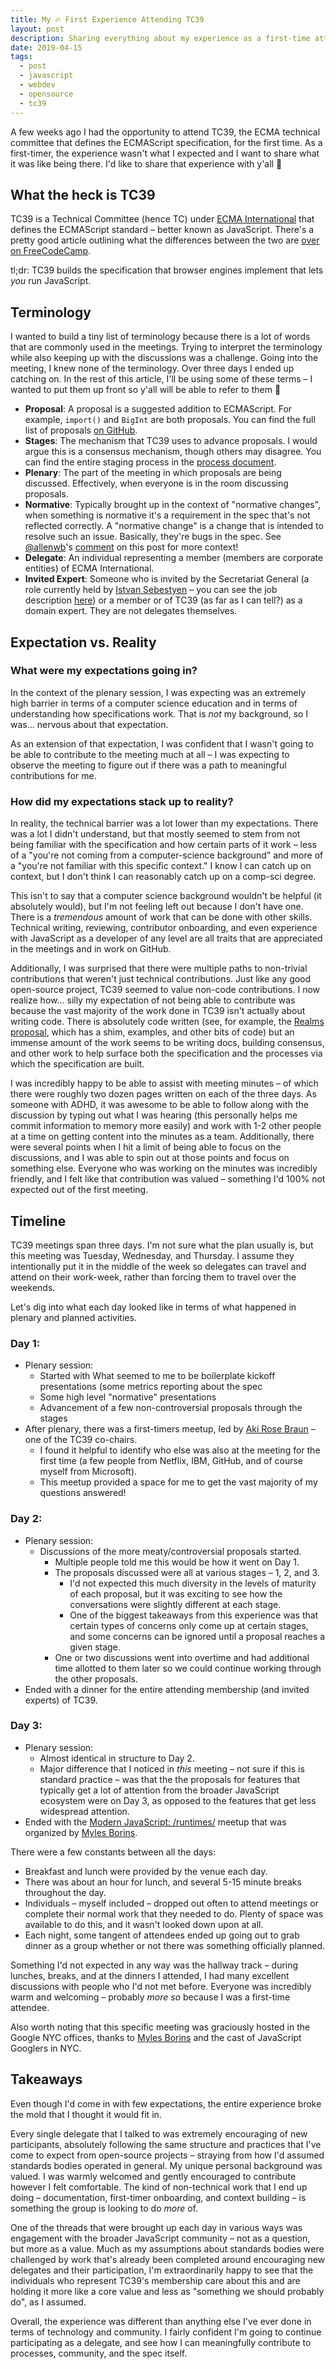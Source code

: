 ```yaml
---
title: My 🔥 First Experience Attending TC39
layout: post
description: Sharing everything about my experience as a first-time attendee at a TC39 meeting
date: 2019-04-15
tags:
  - post
  - javascript
  - webdev
  - opensource
  - tc39
---
```

A few weeks ago I had the opportunity to attend TC39, the ECMA technical committee that defines the ECMAScript specification, for the first time. As a first-timer, the experience wasn't what I expected and I want to share what it was like being there. I'd like to share that experience with y'all 💖<!-- excerpt -->

## What the heck is TC39

TC39 is a Technical Committee (hence TC) under [ECMA International](https://www.ecma-international.org/) that defines the ECMAScript standard – better known as JavaScript. There's a pretty good article outlining what the differences between the two are [over on FreeCodeCamp](https://medium.freecodecamp.org/whats-the-difference-between-javascript-and-ecmascript-cba48c73a2b5).

tl;dr: TC39 builds the specification that browser engines implement that lets _you_ run JavaScript.

## Terminology

I wanted to build a tiny list of terminology because there is a lot of words that are commonly used in the meetings. Trying to interpret the terminology while also keeping up with the discussions was a challenge. Going into the meeting, I knew none of the terminology. Over three days I ended up catching on. In the rest of this article, I'll be using some of these terms – I wanted to put them up front so y'all will be able to refer to them 💖

- **Proposal**: A proposal is a suggested addition to ECMAScript. For example, `import()` and `BigInt` are both proposals. You can find the full list of proposals [on GitHub](https://github.com/tc39/proposals).
- **Stages**: The mechanism that TC39 uses to advance proposals. I would argue this is a consensus mechanism, though others may disagree. You can find the entire staging process in the [process document](https://tc39.github.io/process-document/).
- **Plenary**: The part of the meeting in which proposals are being discussed. Effectively, when everyone is in the room discussing proposals.
- **Normative**: Typically brought up in the context of "normative changes", when something is normative it's a requirement in the spec that's not reflected correctly. A "normative change" is a change that is intended to resolve such an issue. Basically, they're bugs in the spec. See [@allenwb](https://dev.to/allenwb)'s [comment](https://dev.to/allenwb/comment/a5eg) on this post for more context!
- **Delegate**: An individual representing a member (members are corporate entities) of ECMA International.
- **Invited Expert**: Someone who is invited by the Secretariat General (a role currently held by [Istvan Sebestyen](https://www.linkedin.com/in/istv%C3%A1n-sebesty%C3%A9n-81733a7/) – you can see the job description [here](https://www.ecma-international.org/news/Call_for_new_Ecma_SG_March%202018.pdf)) or a member or of TC39 (as far as I can tell?) as a domain expert. They are not delegates themselves.

## Expectation vs. Reality

### What were my expectations going in?

In the context of the plenary session, I was expecting was an extremely high barrier in terms of a computer science education and in terms of understanding how specifications work. That is _not_ my background, so I was... nervous about that expectation.

As an extension of that expectation, I was confident that I wasn't going to be able to contribute to the meeting much at all – I was expecting to observe the meeting to figure out if there was a path to meaningful contributions for me.

### How did my expectations stack up to reality?

In reality, the technical barrier was a lot lower than my expectations. There was a lot I didn't understand, but that mostly seemed to stem from not being familiar with the specification and how certain parts of it work – less of a "you're not coming from a computer-science background" and more of a "you're not familiar with this specific context." I know I can catch up on context, but I don't think I can reasonably catch up on a comp-sci degree.

This isn't to say that a computer science background wouldn't be helpful (it absolutely would), but I'm not feeling left out because I don't have one. There is a _tremendous_ amount of work that can be done with other skills. Technical writing, reviewing, contributor onboarding, and even experience with JavaScript as a developer of any level are all traits that are appreciated in the meetings and in work on GitHub.

Additionally, I was surprised that there were multiple paths to non-trivial contributions that weren't just technical contributions. Just like any good open-source project, TC39 seemed to value non-code contributions. I now realize how... silly my expectation of not being able to contribute was because the vast majority of the work done in TC39 isn't actually about writing code. There is absolutely code written (see, for example, the [Realms proposal](https://github.com/tc39/proposal-realms), which has a shim, examples, and other bits of code) but an immense amount of the work seems to be writing docs, building consensus, and other work to help surface both the specification and the processes via which the specification are built.

I was incredibly happy to be able to assist with meeting minutes – of which there were roughly two dozen pages written on each of the three days. As someone with ADHD, it was awesome to be able to follow along with the discussion by typing out what I was hearing (this personally helps me commit information to memory more easily) and work with 1-2 other people at a time on getting content into the minutes as a team. Additionally, there were several points when I hit a limit of being able to focus on the discussions, and I was able to spin out at those points and focus on something else. Everyone who was working on the minutes was incredibly friendly, and I felt like that contribution was valued – something I'd 100% not expected out of the first meeting.

## Timeline

TC39 meetings span three days. I'm not sure what the plan usually is, but this meeting was Tuesday, Wednesday, and Thursday. I assume they intentionally put it in the middle of the week so delegates can travel and attend on their work-week, rather than forcing them to travel over the weekends.

Let's dig into what each day looked like in terms of what happened in plenary and planned activities.

### Day 1:

  * Plenary session:
    * Started with What seemed to me to be boilerplate kickoff presentations (some metrics reporting about the spec
    * Some high level "normative" presentations
    * Advancement of a few non-controversial proposals through the stages
  * After plenary, there was a first-timers meetup, led by [Aki Rose Braun](https://twitter.com/gesa) – one of the TC39 co-chairs.
    * I found it helpful to identify who else was also at the meeting for the first time (a few people from Netflix, IBM, GitHub, and of course myself from Microsoft).
    * This meetup provided a space for me to get the vast majority of my questions answered!

### Day 2:

  * Plenary session:
    * Discussions of the more meaty/controversial proposals started.
      * Multiple people told me this would be how it went on Day 1.
      * The proposals discussed were all at various stages – 1, 2, and 3.
        * I'd not expected this much diversity in the levels of maturity of each proposal, but it was exciting to see how the conversations were slightly different at each stage.
        * One of the biggest takeaways from this experience was that certain types of concerns only come up at certain stages, and some concerns can be ignored until a proposal reaches a given stage.
      * One or two discussions went into overtime and had additional time allotted to them later so we could continue working through the other proposals.
  * Ended with a dinner for the entire attending membership (and invited experts) of TC39.

### Day 3:
  
  * Plenary session:
    * Almost identical in structure to Day 2.
    * Major difference that I noticed in _this_ meeting – not sure if this is standard practice – was that the the proposals for features that typically get a lot of attention from the broader JavaScript ecosystem were on Day 3, as opposed to the features that get less widespread attention.
  * Ended with the [Modern JavaScript: /runtimes/](https://twitter.com/concoquere/status/1111401201424195584?s=20) meetup that was organized by [Myles Borins](https://twitter.com/MylesBorins/).

There were a few constants between all the days:

* Breakfast and lunch were provided by the venue each day.
* There was about an hour for lunch, and several 5-15 minute breaks throughout the day.
* Individuals – myself included – dropped out often to attend meetings or complete their normal work that they needed to do. Plenty of space was available to do this, and it wasn't looked down upon at all.
* Each night, some tangent of attendees ended up going out to grab dinner as a group whether or not there was something officially planned.

Something I'd not expected in any way was the hallway track – during lunches, breaks, and at the dinners I attended, I had many excellent discussions with people who I'd not met before. Everyone was incredibly warm and welcoming – probably _more so_ because I was a first-time attendee.

Also worth noting that this specific meeting was graciously hosted in the Google NYC offices, thanks to [Myles Borins](https://twitter.com/MylesBorins/) and the cast of JavaScript Googlers in NYC.

## Takeaways

Even though I'd come in with few expectations, the entire experience broke the mold that I thought it would fit in.

Every single delegate that I talked to was extremely encouraging of new participants, absolutely following the same structure and practices that I've come to expect from open-source projects – straying from how I'd assumed standards bodies operated in general. My unique personal background was valued. I was warmly welcomed and gently encouraged to contribute however I felt comfortable. The kind of non-technical work that I end up doing – documentation, first-timer onboarding, and context building – is something the group is looking to do _more_ of.

One of the threads that were brought up each day in various ways was engagement with the broader JavaScript community – not as a question, but more as a value. Much as my assumptions about standards bodies were challenged by work that's already been completed around encouraging new delegates and their participation, I'm extraordinarily happy to see that the individuals who represent TC39's membership care about this and are holding it more like a core value and less as "something we should probably do", as I assumed.

Overall, the experience was different than anything else I've ever done in terms of technology and community. I fairly confident I'm going to continue participating as a delegate, and see how I can meaningfully contribute to processes, community, and the spec itself.
